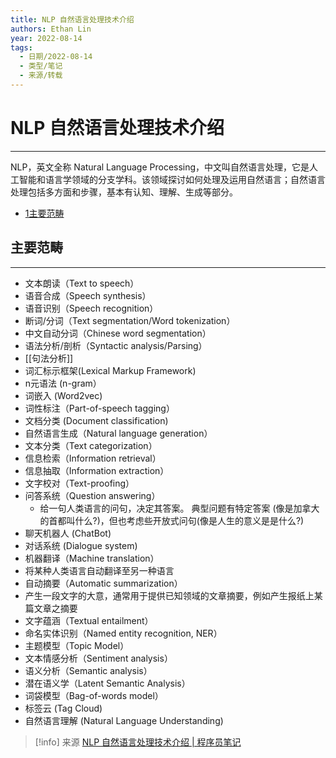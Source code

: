 ```yaml
---
title: NLP 自然语言处理技术介绍
authors: Ethan Lin
year: 2022-08-14 
tags:
  - 日期/2022-08-14 
  - 类型/笔记 
  - 来源/转载 
---
```



# NLP 自然语言处理技术介绍





---

NLP，英文全称 Natural Language Processing，中文叫自然语言处理，它是人工智能和语言学领域的分支学科。该领域探讨如何处理及运用自然语言；自然语言处理包括多方面和步骤，基本有认知、理解、生成等部分。

-   [1主要范畴](https://www.knowledgedict.com/tutorial/nlp-intro.html#%E4%B8%BB%E8%A6%81%E8%8C%83%E7%95%B4)

## 主要范畴

---

-   文本朗读（Text to speech）
-   语音合成（Speech synthesis）
-   语音识别（Speech recognition）
-   断词/分词（Text segmentation/Word tokenization）
-   中文自动分词（Chinese word segmentation）
-   语法分析/剖析（Syntactic analysis/Parsing）
-   [[句法分析]]
-   词汇标示框架(Lexical Markup Framework)
-   n元语法 (n-gram）
-   词嵌入 (Word2vec)
-   词性标注（Part-of-speech tagging）
-   文档分类 (Document classification)
-   自然语言生成（Natural language generation）
-   文本分类（Text categorization）
-   信息检索（Information retrieval）
-   信息抽取（Information extraction）
-   文字校对（Text-proofing）
-   问答系统（Question answering）
	-   给一句人类语言的问句，决定其答案。 典型问题有特定答案 (像是加拿大的首都叫什么?)，但也考虑些开放式问句(像是人生的意义是是什么?)
-   聊天机器人 (ChatBot)
-   对话系统 (Dialogue system)
-   机器翻译（Machine translation）
-   将某种人类语言自动翻译至另一种语言
-   自动摘要（Automatic summarization）
-   产生一段文字的大意，通常用于提供已知领域的文章摘要，例如产生报纸上某篇文章之摘要
-   文字蕴涵（Textual entailment）
-   命名实体识别（Named entity recognition, NER）
-   主题模型（Topic Model）
-   文本情感分析（Sentiment analysis）
-   语义分析（Semantic analysis）
-   潜在语义学（Latent Semantic Analysis）
-   词袋模型（Bag-of-words model）
-   标签云 (Tag Cloud)
-   自然语言理解 (Natural Language Understanding)


> [!info] 来源
> [NLP 自然语言处理技术介绍 | 程序员笔记](https://www.knowledgedict.com/tutorial/nlp-intro.html)
